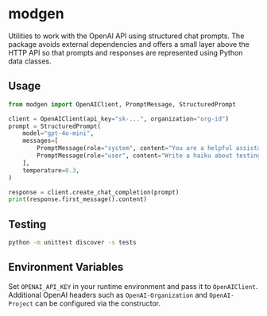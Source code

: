 # modgen

Utilities to work with the OpenAI API using structured chat prompts. The
package avoids external dependencies and offers a small layer above the HTTP API
so that prompts and responses are represented using Python data classes.

## Usage

```python
from modgen import OpenAIClient, PromptMessage, StructuredPrompt

client = OpenAIClient(api_key="sk-...", organization="org-id")
prompt = StructuredPrompt(
    model="gpt-4o-mini",
    messages=[
        PromptMessage(role="system", content="You are a helpful assistant."),
        PromptMessage(role="user", content="Write a haiku about testing."),
    ],
    temperature=0.3,
)

response = client.create_chat_completion(prompt)
print(response.first_message().content)
```

## Testing

```bash
python -m unittest discover -s tests
```

## Environment Variables

Set `OPENAI_API_KEY` in your runtime environment and pass it to
`OpenAIClient`. Additional OpenAI headers such as `OpenAI-Organization` and
`OpenAI-Project` can be configured via the constructor.
